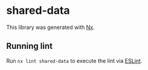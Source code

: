 # shared-data

This library was generated with [Nx](https://nx.dev).

## Running lint

Run `nx lint shared-data` to execute the lint via [ESLint](https://eslint.org/).
